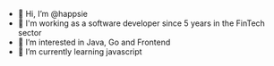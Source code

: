 - 👋 Hi, I’m @happsie
- 💼 I'm working as a software developer since 5 years in the FinTech sector
- 👀 I’m interested in Java, Go and Frontend
- 🌱 I’m currently learning javascript
